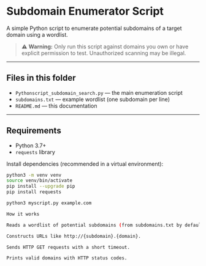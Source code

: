 # Subdomain Enumerator Script

A simple Python script to enumerate potential subdomains of a target domain using a wordlist.

> ⚠️ **Warning:** Only run this script against domains you own or have explicit permission to test. Unauthorized scanning may be illegal.

---

## Files in this folder

- `Pythonscript_subdomain_search.py` — the main enumeration script
- `subdomains.txt` — example wordlist (one subdomain per line)
- `README.md` — this documentation

---

## Requirements

- Python 3.7+
- `requests` library

Install dependencies (recommended in a virtual environment):

```bash
python3 -m venv venv
source venv/bin/activate
pip install --upgrade pip
pip install requests

python3 myscript.py example.com

How it works

Reads a wordlist of potential subdomains (from subdomains.txt by default).

Constructs URLs like http://{subdomain}.{domain}.

Sends HTTP GET requests with a short timeout.

Prints valid domains with HTTP status codes.
